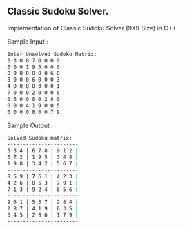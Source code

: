 ## Classic Sudoku Solver.

Implementation of Classic Sudoku Solver (9X9 Size) in C++.

Sample Input :
```bash
Enter Unsolved Sudoku Matrix:
5 3 0 0 7 0 0 0 0 
6 0 0 1 9 5 0 0 0 
0 9 8 0 0 0 0 6 0 
8 0 0 0 6 0 0 0 3 
4 0 0 8 0 3 0 0 1 
7 0 0 0 2 0 0 0 6 
0 6 0 0 0 0 2 8 0 
0 0 0 4 1 9 0 0 5 
0 0 0 0 8 0 0 7 9 
```

Sample Output :
```bash
Solved Sudoku matrix:
-----------------------
5 3 4 | 6 7 8 | 9 1 2 |
6 7 2 | 1 9 5 | 3 4 8 |
1 9 8 | 3 4 2 | 5 6 7 |
-----------------------
8 5 9 | 7 6 1 | 4 2 3 |
4 2 6 | 8 5 3 | 7 9 1 |
7 1 3 | 9 2 4 | 8 5 6 |
-----------------------
9 6 1 | 5 3 7 | 2 8 4 |
2 8 7 | 4 1 9 | 6 3 5 |
3 4 5 | 2 8 6 | 1 7 9 |
-----------------------
```
